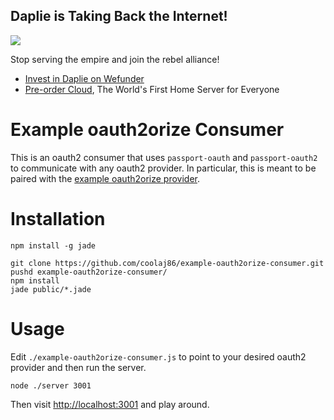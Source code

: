 Daplie is Taking Back the Internet!
--------------

[![](https://daplie.github.com/igg/images/ad-developer-rpi-white-890x275.jpg?v2)](https://daplie.com/preorder/)

Stop serving the empire and join the rebel alliance!

* [Invest in Daplie on Wefunder](https://daplie.com/invest/)
* [Pre-order Cloud](https://daplie.com/preorder/), The World's First Home Server for Everyone

Example oauth2orize Consumer
===

This is an oauth2 consumer that uses `passport-oauth` and `passport-oauth2`
to communicate with any oauth2 provider.
In particular, this is meant to be paired with the
[example oauth2orize provider](https://github.com/jaredhanson/oauth2orize/tree/master/examples/all-grants).

Installation
===

    npm install -g jade

    git clone https://github.com/coolaj86/example-oauth2orize-consumer.git
    pushd example-oauth2orize-consumer/
    npm install
    jade public/*.jade

Usage
===

Edit `./example-oauth2orize-consumer.js` to point to your desired oauth2 provider and then run the server.

    node ./server 3001

Then visit <http://localhost:3001> and play around.
